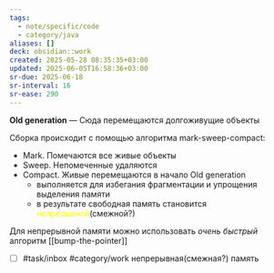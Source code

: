 ```yaml
---
tags:
  - note/specific/code
  - category/java
aliases: []
deck: obsidian::work
created: 2025-05-28 08:35:35+03:00
updated: 2025-06-05T16:58:36+03:00
sr-due: 2025-06-18
sr-interval: 16
sr-ease: 290
---
```


**Old generation**
—
Сюда перемещаются долгоживущие объекты

Сборка происходит с помощью алгоритма mark-sweep-compact:
- Mark. Помечаются все живые объекты
- Sweep. Непомеченные удаляются
- Compact. Живые перемещаются в начало Old generation
	- выполняется для избегания фрагментации и упрощения выделения памяти
	- в результате свободная память становится <font color="#ffff00">непрерывной</font>(смежной?)

Для непрерывной памяти можно использовать *очень быстрый* алгоритм [[bump-the-pointer]]

- [ ] #task/inbox #category/work непрерывная(смежная?) память
